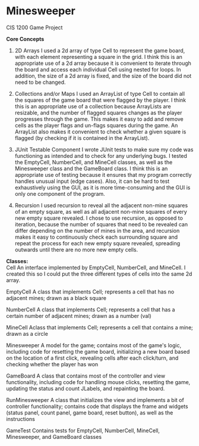 # Minesweeper
CIS 1200 Game Project

**Core Concepts**
  1. 2D Arrays
     I used a 2d array of type Cell to represent the game board, with each element representing a square in the grid. I think this is an
     appropriate use of a 2d array because it is convenient to iterate through the board and access each individual Cell using nested for
     loops. In addition, the size of a 2d array is fixed, and the size of the board did not need to be changed.

  3. Collections and/or Maps
     I used an ArrayList of type Cell to contain all the squares of the game board that were flagged by the player. I think this is an
     appropriate use of a collection because ArrayLists are resizable, and the number of flagged squares changes as the player progresses
     through the game. This makes it easy to add and remove cells as the player flags and un-flags squares during the game. An ArrayList
     also makes it convenient to check whether a given square is flagged (by checking if it is contained in the ArrayList).

  5. JUnit Testable Component
     I wrote JUnit tests to make sure my code was functioning as intended and to check for any underlying bugs. I tested the EmptyCell,
     NumberCell, and MineCell classes, as well as the Minesweeper class and the GameBoard class. I think this is an appropriate use of
     testing because it ensures that my program correctly handles unusual input (edge cases). Also, it can be hard to test exhaustively
     using the GUI, as it is more time-consuming and the GUI is only one component of the program.

  7. Recursion
     I used recursion to reveal all the adjacent non-mine squares of an empty square, as well as all adjacent non-mine squares of every new
     empty square revealed. I chose to use recursion, as opposed to iteration, because the number of squares that need to be revealed can
     differ depending on the number of mines in the area, and recursion makes it easy to continuously check each surrounding square and
     repeat the process for each new empty square revealed, spreading outwards until there are no more new empty cells.

**Classes:**\
Cell
An interface implemented by EmptyCell, NumberCell, and MineCell. I created this so I could put the three different types of cells into the 
same 2d array.

EmptyCell
A class that implements Cell; represents a cell that has no adjacent mines; drawn as a black square

NumberCell
A class that implements Cell; represents a cell that has a certain number of adjacent mines; drawn as a number (val)

MineCell
Aclass that implements Cell; represents a cell that contains a mine; drawn as a circle

Minesweeper
A model for the game; contains most of the game's logic, including code for resetting the game board, initializing a new board based on the 
location of a first click, revealing cells after each click/turn, and checking whether the player has won

GameBoard
A class that contains most of the controller and view functionality, including code for handling mouse clicks, resetting the game, updating the status and count JLabels, and repainting the board.

RunMinesweeper
A class that initializes the view and implements a bit of controller functionality; contains code that displays the frame and widgets (status panel, count panel, game board, reset button), as well as the instructions

GameTest
Contains tests for EmptyCell, NumberCell, MineCell, Minesweeper, and GameBoard classes
